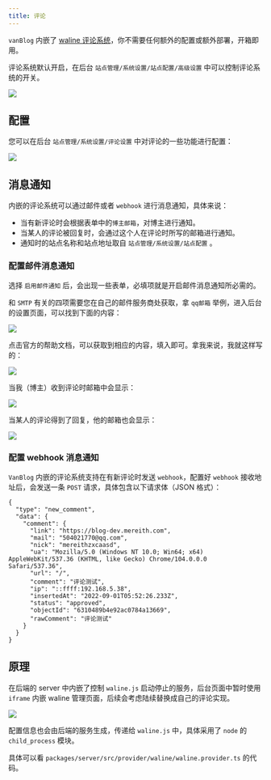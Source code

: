 ```yaml
---
title: 评论
---
```


`vanBlog` 内嵌了 [waline 评论系统](https://waline.js.org/)，你不需要任何额外的配置或额外部署，开箱即用。

评论系统默认开启，在后台 `站点管理/系统设置/站点配置/高级设置` 中可以控制评论系统的开关。

![](https://pic.mereith.com/img/4ab797b4096a953d9d27ebf6a4a2b0dc.clipboard-2022-08-25.png)

## 配置

您可以在后台 `站点管理/系统设置/评论设置` 中对评论的一些功能进行配置：

![](https://www.mereith.com/static/img/4b0725013bd8cd940995e383ba83e527.clipboard-2022-09-01.png)

## 消息通知

内嵌的评论系统可以通过邮件或者 `webhook` 进行消息通知，具体来说：

- 当有新评论时会根据表单中的`博主邮箱`，对博主进行通知。
- 当某人的评论被回复时，会通过这个人在评论时所写的邮箱进行通知。
- 通知时的站点名称和站点地址取自 `站点管理/系统设置/站点配置` 。

### 配置邮件消息通知

选择 `启用邮件通知` 后，会出现一些表单，必填项就是开启邮件消息通知所必需的。

和 `SMTP` 有关的四项需要您在自己的邮件服务商处获取，拿 `qq邮箱` 举例，进入后台的设置页面，可以找到下面的内容：

![](https://www.mereith.com/static/img/3a0157c13c7ed53b5f3a7c360f23c61c.clipboard-2022-09-01.png)

点击官方的帮助文档，可以获取到相应的内容，填入即可。拿我来说，我就这样写的：

![](https://www.mereith.com/static/img/c55b4837910d893d4431543304ac0585.clipboard-2022-09-01.png)

当我（博主）收到评论时邮箱中会显示：

![](https://www.mereith.com/static/img/d57d80bd5c8a3459142066c039fc386c.clipboard-2022-09-01.png)

当某人的评论得到了回复，他的邮箱也会显示：

![](https://www.mereith.com/static/img/ac9a19cc271e76b0b09159884cb54e63.clipboard-2022-09-01.png)

### 配置 webhook 消息通知

`VanBlog` 内嵌的评论系统支持在有新评论时发送 `webhook`，配置好 `webhook` 接收地址后，会发送一条 `POST` 请求，具体包含以下请求体（JSON 格式）：

```
{
  "type": "new_comment",
  "data": {
    "comment": {
      "link": "https://blog-dev.mereith.com",
      "mail": "504021770@qq.com",
      "nick": "mereithzxcaasd",
      "ua": "Mozilla/5.0 (Windows NT 10.0; Win64; x64) AppleWebKit/537.36 (KHTML, like Gecko) Chrome/104.0.0.0 Safari/537.36",
      "url": "/",
      "comment": "评论测试",
      "ip": "::ffff:192.168.5.38",
      "insertedAt": "2022-09-01T05:52:26.233Z",
      "status": "approved",
      "objectId": "6310489b4e92ac0784a13669",
      "rawComment": "评论测试"
    }
  }
}
```

## 原理

在后端的 server 中内嵌了控制 `waline.js` 启动停止的服务，后台页面中暂时使用 `iframe` 内嵌 waline 管理页面，后续会考虑陆续替换成自己的评论实现。

![](https://pic.mereith.com/img/dd7792a91f5a3b945ee2b261b06f666a.clipboard-2022-08-25.png)

配置信息也会由后端的服务生成，传递给 `waline.js` 中，具体采用了 `node` 的 `child_process` 模块。

具体可以看 `packages/server/src/provider/waline/waline.provider.ts` 的代码。

